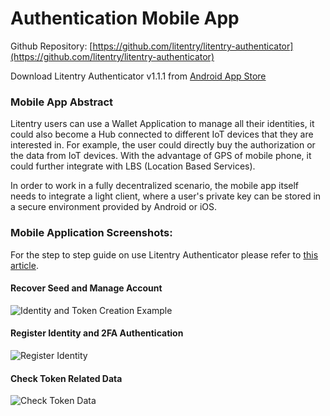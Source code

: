 # Authentication Mobile App

Github Repository: [https://github.com/litentry/litentry-authenticator](https://github.com/litentry/litentry-authenticator)

Download Litentry Authenticator v1.1.1 from [Android App Store](https://play.google.com/store/apps/details?id=com.litentryauthenticator)

### Mobile App Abstract

Litentry users can use a Wallet Application to manage all their identities, it could also become a Hub connected to different IoT devices that they are interested in. For example, the user could directly buy the authorization or the data from IoT devices. With the advantage of GPS of mobile phone, it could further integrate with LBS (Location Based Services).

In order to work in a fully decentralized scenario, the mobile app itself needs to integrate a light client, where a user's private key can be stored in a secure environment provided by Android or iOS.

### Mobile Application Screenshots:

For the step to step guide on use Litentry Authenticator please refer to [this article](https://www.litentry.com/post/play-litentry-dapps-with-ipfs-part-1).

#### Recover Seed and Manage Account

![Identity and Token Creation Example](./app1.png)

#### Register Identity and 2FA Authentication

![Register Identity](./app2.png)

#### Check Token Related Data

![Check Token Data](./app3.png)
